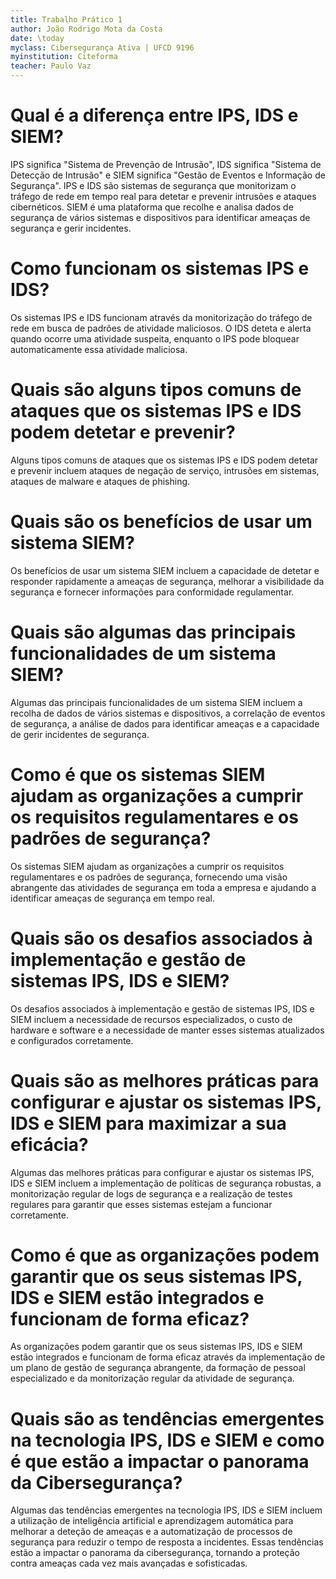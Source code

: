 ```yaml
---
title: Trabalho Prático 1
author: João Rodrigo Mota da Costa 
date: \today
myclass: Cibersegurança Ativa | UFCD 9196
myinstitution: Citeforma
teacher: Paulo Vaz
---
```


# Qual é a diferença entre IPS, IDS e SIEM?
IPS significa "Sistema de Prevenção de Intrusão", IDS significa "Sistema de Detecção de Intrusão" e SIEM significa "Gestão de Eventos e Informação de Segurança". IPS e IDS são sistemas de segurança que monitorizam o tráfego de rede em tempo real para detetar e prevenir intrusões e ataques cibernéticos. SIEM é uma plataforma que recolhe e analisa dados de segurança de vários sistemas e dispositivos para identificar ameaças de segurança e gerir incidentes.

# Como funcionam os sistemas IPS e IDS?
Os sistemas IPS e IDS funcionam através da monitorização do tráfego de rede em busca de padrões de atividade maliciosos. O IDS deteta e alerta quando ocorre uma atividade suspeita, enquanto o IPS pode bloquear automaticamente essa atividade maliciosa.

# Quais são alguns tipos comuns de ataques que os sistemas IPS e IDS podem detetar e prevenir?
Alguns tipos comuns de ataques que os sistemas IPS e IDS podem detetar e prevenir incluem ataques de negação de serviço, intrusões em sistemas, ataques de malware e ataques de phishing.

# Quais são os benefícios de usar um sistema SIEM?
Os benefícios de usar um sistema SIEM incluem a capacidade de detetar e responder rapidamente a ameaças de segurança, melhorar a visibilidade da segurança e fornecer informações para conformidade regulamentar.

# Quais são algumas das principais funcionalidades de um sistema SIEM?
Algumas das principais funcionalidades de um sistema SIEM incluem a recolha de dados de vários sistemas e dispositivos, a correlação de eventos de segurança, a análise de dados para identificar ameaças e a capacidade de gerir incidentes de segurança.

# Como é que os sistemas SIEM ajudam as organizações a cumprir os requisitos regulamentares e os padrões de segurança?
Os sistemas SIEM ajudam as organizações a cumprir os requisitos regulamentares e os padrões de segurança, fornecendo uma visão abrangente das atividades de segurança em toda a empresa e ajudando a identificar ameaças de segurança em tempo real.

# Quais são os desafios associados à implementação e gestão de sistemas IPS, IDS e SIEM?
Os desafios associados à implementação e gestão de sistemas IPS, IDS e SIEM incluem a necessidade de recursos especializados, o custo de hardware e software e a necessidade de manter esses sistemas atualizados e configurados corretamente.

# Quais são as melhores práticas para configurar e ajustar os sistemas IPS, IDS e SIEM para maximizar a sua eficácia?
Algumas das melhores práticas para configurar e ajustar os sistemas IPS, IDS e SIEM incluem a implementação de políticas de segurança robustas, a monitorização regular de logs de segurança e a realização de testes regulares para garantir que esses sistemas estejam a funcionar corretamente.

# Como é que as organizações podem garantir que os seus sistemas IPS, IDS e SIEM estão integrados e funcionam de forma eficaz?
As organizações podem garantir que os seus sistemas IPS, IDS e SIEM estão integrados e funcionam de forma eficaz através da implementação de um plano de gestão de segurança abrangente, da formação de pessoal especializado e da monitorização regular da atividade de segurança.

# Quais são as tendências emergentes na tecnologia IPS, IDS e SIEM e como é que estão a impactar o panorama da Cibersegurança?
Algumas das tendências emergentes na tecnologia IPS, IDS e SIEM incluem a utilização de inteligência artificial e aprendizagem automática para melhorar a deteção de ameaças e a automatização de processos de segurança para reduzir o tempo de resposta a incidentes. Essas tendências estão a impactar o panorama da cibersegurança, tornando a proteção contra ameaças cada vez mais avançadas e sofisticadas.